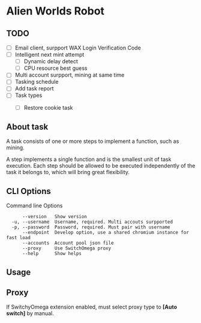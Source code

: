 # Alien Worlds Robot

## TODO

- [ ] Email client, surpport WAX Login Verification Code
- [ ] Intelligent next mint attempt
  - [ ] Dynamic delay detect
  - [ ] CPU resource best guess
- [ ] Multi account surpport, mining at same time
- [ ] Tasking schedule
- [ ] Add task report
- [ ] Task types
  - [ ] Restore cookie task


## About task

A task consists of one or more steps to implement a function, such as mining.

A step implements a single function and is the smallest unit of task execution. Each step should be allowed to be executed independently of the task it belongs to, which will bring great flexibility.

## CLI Options

Command line Options
```
      --version   Show version
  -u, --username  Username, required. Multi accouts surpported
  -p, --password  Password, required. Must pair with username
      --endpoint  Develop option, use a shared chromium instance for fast load
      --accounts  Account pool json file
      --proxy     Use SwitchOmega proxy
      --help      Show helps
```

## Usage

## Proxy

If SwitchyOmega extension enabled, must select proxy type to **[Auto switch]** by manual.
